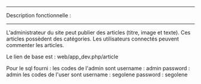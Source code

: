 *********************************
Description fonctionnelle :
*********************************

L'administrateur du site peut publier des articles (titre, image et texte).
Ces articles possèdent des catégories.
Les utilisateurs connectés peuvent commenter les articles.

Le lien de base est : web/app_dev.php/article

Pour le sql fourni :
les codes de l'admin sont
username : admin
password : admin
les codes de l'user sont
username : segolene
password : segolene

